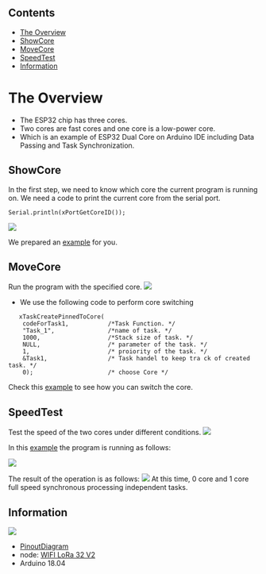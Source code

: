 ## Contents

- [The Overview](#the-overview)
- [ShowCore](#showcore)
- [MoveCore](#movecore)
- [SpeedTest](#speedtest)
- [Information](#information)

# The Overview

- The ESP32 chip has three cores.
- Two cores are fast cores and one core is a low-power core.
- Which is an example of ESP32 Dual Core on Arduino IDE including Data Passing and Task Synchronization.


## ShowCore

In the first step, we need to know which core the current program is running on.
We need a code to print the current core from the serial port.

```
Serial.println(xPortGetCoreID());
```

![](https://github.com/Heltec-Aaron-Lee/WiFi_Kit_series/blob/master/esp32/libraries/ESP32/examples/ESP32_Dual_Core/resources/print_core.png)

We prepared an [example](https://github.com/Heltec-Aaron-Lee/WiFi_Kit_series/tree/master/esp32/libraries/ESP32/examples/ESP32_Dual_Core/examples/Showcore) for you.

## MoveCore

Run the program with the specified core.
![](https://github.com/Heltec-Aaron-Lee/WiFi_Kit_series/blob/master/esp32/libraries/ESP32/examples/ESP32_Dual_Core/resources/MoveCore.png)

- We use the following code to perform core switching
```
   xTaskCreatePinnedToCore(
    codeForTask1,           /*Task Function. */
    "Task_1",               /*name of task. */
    1000,                   /*Stack size of task. */
    NULL,                   /* parameter of the task. */
    1,                      /* proiority of the task. */
    &Task1,                 /* Task handel to keep tra ck of created task. */
    0);                     /* choose Core */
```

Check this [example](https://github.com/Heltec-Aaron-Lee/WiFi_Kit_series/tree/master/esp32/libraries/ESP32/examples/ESP32_Dual_Core/examples/Movecore) to see how you can switch the core.

## SpeedTest

Test the speed of the two cores under different conditions.
![](https://github.com/Heltec-Aaron-Lee/WiFi_Kit_series/blob/master/esp32/libraries/ESP32/examples/ESP32_Dual_Core/resources/SpeedTest.png)

In this [example](https://github.com/Heltec-Aaron-Lee/WiFi_Kit_series/tree/master/esp32/libraries/ESP32/examples/ESP32_Dual_Core/examples/SpeedTest) the program is running as follows:

![](https://github.com/Heltec-Aaron-Lee/WiFi_Kit_series/blob/master/esp32/libraries/ESP32/examples/ESP32_Dual_Core/resources/Task_Synchronization.png)

The result of the operation is as follows:
![](https://github.com/Heltec-Aaron-Lee/WiFi_Kit_series/blob/master/esp32/libraries/ESP32/examples/ESP32_Dual_Core/resources/Result.png)
At this time, 0 core and 1 core full speed synchronous processing independent tasks.

## Information

![](https://github.com/Heltec-Aaron-Lee/WiFi_Kit_series/blob/master/InstallGuide/win-screenshots/WIFI_LoRa_32.png)

- [PinoutDiagram](https://github.com/Heltec-Aaron-Lee/WiFi_Kit_series/blob/master/PinoutDiagram/WIFI%20LoRa%2032(V2)%20.pdf)
- node: [WIFI LoRa 32 V2](https://item.taobao.com/item.htm?spm=a1z10.1-c.w4004-17008247508.4.7bdf1d6f2XG3ID&id=575190433694) 
- Arduino 18.04
